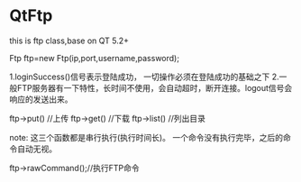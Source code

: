 QtFtp
=====

this is ftp class,base on QT 5.2+

Ftp ftp=new Ftp(ip,port,username,password);

1.loginSuccess()信号表示登陆成功， 一切操作必须在登陆成功的基础之下
2.一般FTP服务器有一下特性，长时间不使用，会自动超时，断开连接。logout信号会响应的发送出来。


ftp->put()   //上传
ftp->get()   //下载
ftp->list()  //列出目录

note: 这三个函数都是串行执行(执行时间长)。 一个命令没有执行完毕，之后的命令自动无视。

ftp->rawCommand();//执行FTP命令

